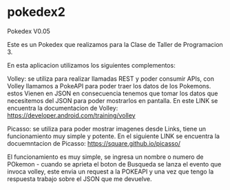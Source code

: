 # pokedex2
Pokedex V0.05


Este es un Pokedex que realizamos para la Clase de Taller de Programacion 3.

En esta aplicacion utilizamos los siguientes complementos:

Volley: se utiliza para realizar llamadas REST y poder consumir APIs, con Volley llamamos a PokeAPI para poder traer los datos de los 
Pokemons.
estos Vienen en JSON en consecuencia tenemos que tomar los datos que necesitemos del JSON para poder mostrarlos en pantalla. 
En este LINK se encuentra la documentacion de Volley: https://developer.android.com/training/volley


Picasso: se utiliza para poder mostrar imagenes desde Links, tiene un funcionamiento muy simple y potente. 
En el siguiente LINK se encuentra la docuemntacion de Picasso: https://square.github.io/picasso/


El funcionamiento es muy simple, se ingresa un nombre o  numero de POkemon - cuando se aprieta el boton de Busqueda se lanza el evento
que invoca volley, este envia un request a la POKEAPI y una vez que tengo la respuesta trabajo sobre el JSON que me devuelve. 

